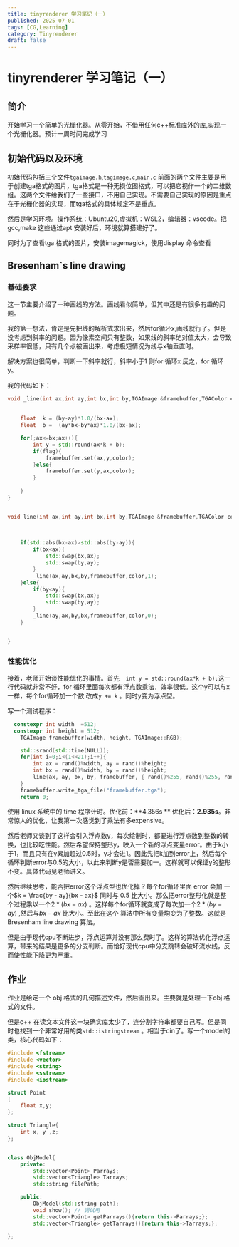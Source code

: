 ```yaml
---
title: tinyrenderer 学习笔记（一）
published: 2025-07-01
tags: [CG,Learning]
category: Tinyrenderer
draft: false
---
```

# tinyrenderer 学习笔记（一）

## 简介

开始学习一个简单的光栅化器。从零开始，不借用任何c++标准库外的库,实现一个光栅化器。预计一周时间完成学习

## 初始代码以及环境

初始代码包括三个文件`tgaimage.h`,`tagimage.c`,`main.c` 前面的两个文件主要是用于创建tga格式的图片，tga格式是一种无损位图格式，可以把它视作一个的二维数组。这两个文件给我们了一些接口，不用自己实现。不需要自己实现的原因是重点在于光栅化器的实现，而tga格式的具体规定不是重点。

然后是学习环境。操作系统：Ubuntu20,虚拟机：WSL2，编辑器：vscode。把gcc,make 这些通过apt 安装好后，环境就算搭建好了。

同时为了查看tga 格式的图片，安装imagemagick，使用display 命令查看

## Bresenham`s line drawing

### 基础要求

这一节主要介绍了一种画线的方法。画线看似简单，但其中还是有很多有趣的问题。

我的第一想法，肯定是先把线的解析式求出来，然后for循环x,画线就行了。但是没考虑到斜率的问题。因为像素空间只有整数，如果线的斜率绝对值太大，会导致采样率很低，只有几个点被画出来，考虑极短情况为线与x轴垂直时。

解决方案也很简单，判断一下斜率就行，斜率小于1 则for 循环x 反之，for 循环y。

我的代码如下：

```c++
void _line(int ax,int ay,int bx,int by,TGAImage &framebuffer,TGAColor color,int flag){
    
    
    float  k = (by-ay)*1.0/(bx-ax);
    float  b =  (ay*bx-by*ax)*1.0/(bx-ax);

    for(;ax<=bx;ax++){
        int y = std::round(ax*k + b);
        if(flag){
            framebuffer.set(ax,y,color);
        }else{
            framebuffer.set(y,ax,color);
        }
       
    }
}


void line(int ax,int ay,int bx,int by,TGAImage &framebuffer,TGAColor color){
    
    

    if(std::abs(bx-ax)>std::abs(by-ay)){
        if(bx<ax){
            std::swap(bx,ax);
            std::swap(by,ay);
        }
        _line(ax,ay,bx,by,framebuffer,color,1);
    }else{
        if(by<ay){
            std::swap(bx,ax);
            std::swap(by,ay);
        }
        _line(ay,ax,by,bx,framebuffer,color,0);
    }


}
```

### 性能优化

接着，老师开始谈性能优化的事情。首先`  int y = std::round(ax*k + b);`这一行代码就非常不好，for 循环里面每次都有浮点数乘法，效率很低。这个y可以与x一样，每个for循环加一个数 改成`y += k` 。同时y变为浮点型。

写一个测试程序：

``````c++
  constexpr int width  =512;
  constexpr int height = 512;
    TGAImage framebuffer(width, height, TGAImage::RGB);

    std::srand(std::time(NULL));
    for(int i=0;i<(1<<21);i++){
        int ax = rand()%width, ay = rand()%height;
        int bx = rand()%width, by = rand()%height;
        line(ax, ay, bx, by, framebuffer, { rand()%255, rand()%255, rand()%255, rand()%255 });
    }
    framebuffer.write_tga_file("framebuffer.tga");
    return 0;
``````

使用 linux 系统中的 time 程序计时。优化前：**4.356s ** 优化后：**2.935s**。非常惊人的优化，让我第一次感觉到了乘法有多expensive。

然后老师又谈到了这样会引入浮点数y，每次绘制时，都要进行浮点数到整数的转换，也比较吃性能。然后希望保持整形y，映入一个新的浮点变量error。由于k小于1，而且只有在y累加超过0.5时，y才会进1。因此先把k加到error上，然后每个循环判断error与0.5的大小，以此来判断y是否需要加一。这样就可以保证y的整形不变。具体代码见老师讲义。

然后继续思考，能否把error这个浮点型也优化掉？每个for循环里面 error 会加 一个$k = \frac{by - ay}{bx - ax}$ 同时与 0.5 比大小。那么把error整形化就是整个过程乘以一个$2*(bx-ax)$ 。这样每个for循环就变成了每次加一个$2*(by - ay)$ ,然后与$bx-ax$ 比大小。至此在这个 算法中所有变量均变为了整数。这就是 Bresenham line drawing 算法。

但是由于现代cpu不断进步，浮点运算并没有那么费时了。这样的算法优化浮点运算，带来的结果是更多的分支判断。而恰好现代cpu中分支跳转会破坏流水线，反而使性能下降更为严重。

## 作业

作业是给定一个 obj 格式的几何描述文件，然后画出来。主要就是处理一下obj 格式的文件。

但是c++ 在读文本文件这一块确实库太少了，连分割字符串都要自己写。但是同时也找到一个非常好用的类`std::istringstream` 。相当于cin了。写一个model的类，核心代码如下：

```c++
#include <fstream>
#include <vector>
#include <string>
#include <sstream>
#include <iostream>

struct Point
{
    float x,y;
};

struct Triangle{
    int x, y ,z;
};


class ObjModel{
    private:
        std::vector<Point> Parrays; 
        std::vector<Triangle> Tarrays;
        std::string filePath;

  	public:
        ObjModel(std::string path);
        void show(); // 调试用
        std::vector<Point> getParrays(){return this->Parrays;};
        std::vector<Triangle> getTarrays(){return this->Tarrays;};

};
```



